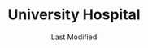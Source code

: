 ---
layout: location-page
date: Last Modified
description: "Local COVID-19 testing is available at University Hospital in Columbia, Missouri, USA."
permalink: "locations/missouri/columbia/university-hospital/"
tags:
  - locations
  - missouri
title: University Hospital 
state: Missouri
stateAbbr: MO
hood: Columbia
address: 600 E Stadium Blvd
city: Columbia
zip: 65211
mapUrl: "http://maps.apple.com/?q=University+Hospital&address=600+E+Stadium+Blvd,Columbia,Missouri,65211"
locationType: Drive-thru
phone: 573-882-4141
website: https://www.muhealth.org/our-stories/how-do-i-get-tested-covid-19?utm_source=website&utm_medium=homepage&utm_campaign=GetTested
onlineBooking: undefined
closed: undefined
closedUpdate: April 15th, 2020
notes: "Requires referral from a primary health provider. Requires doctor's referral. Only for individuals with symptoms."
days: Weekdays
hours: 7AM-7PM
altDays: Weekends
altHours: 7AM-3PM
ctaMessage: Learn more
ctaUrl: "https://www.muhealth.org/our-stories/how-do-i-get-tested-covid-19?utm_source=website&utm_medium=homepage&utm_campaign=GetTested"
---